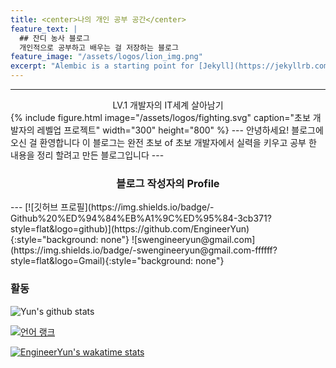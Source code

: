 ```yaml
---
title: <center>나의 개인 공부 공간</center>  
feature_text: |
  ## 잔디 농사 블로그
  개인적으로 공부하고 배우는 걸 저장하는 블로그
feature_image: "/assets/logos/lion_img.png"
excerpt: "Alembic is a starting point for [Jekyll](https://jekyllrb.com/) projects. Rather than starting from scratch, this boilerplate is designed to get the ball rolling immediately. Install it, configure it, tweak it, push it."
---
```

---
<center>LV.1 개발자의 IT세계 살아남기</center>  
{% include figure.html image="/assets/logos/fighting.svg" caption="초보 개발자의 레벨업 프로젝트"  width="300" height="800" %}
---
안녕하세요! 블로그에 오신 걸 환영합니다 이 블로그는 완전 초보 of 초보 개발자에서 실력을 키우고 공부 한 내용을 정리 할려고 만든 블로그입니다   
---
<center><h3>블로그 작성자의 Profile</h3></center>
---
[![깃허브 프로필](https://img.shields.io/badge/-Github%20%ED%94%84%EB%A1%9C%ED%95%84-3cb371?style=flat&logo=github)](https://github.com/EngineerYun){:style="background: none"}
![swengineeryun@gmail.com](https://img.shields.io/badge/-swengineeryun@gmail.com-ffffff?style=flat&logo=Gmail){:style="background: none"}

### 활동
![Yun's github stats](https://github-readme-stats.vercel.app/api?username=EngineerYun&&hide=stars,prs,issues,contribs&count_private=true&show_icons=true&theme=dark)

[![언어 랭크](https://github-readme-stats.vercel.app/api/top-langs/?username=EngineerYun&layout=compact&langs_count=10)](https://github.com/anuraghazra/github-readme-stats)  

[![EngineerYun's wakatime stats](https://github-readme-stats.vercel.app/api/wakatime?username=EngineerYun)](https://github.com/anuraghazra/github-readme-stats)
